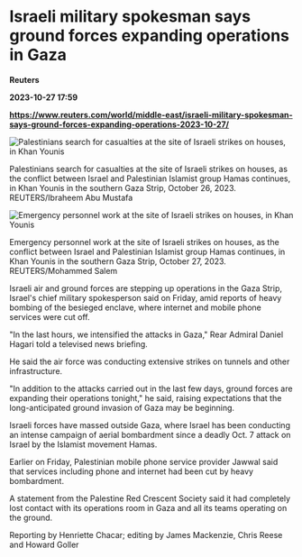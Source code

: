 # Israeli military spokesman says ground forces expanding operations in Gaza
**Reuters**

**2023-10-27 17:59**

**https://www.reuters.com/world/middle-east/israeli-military-spokesman-says-ground-forces-expanding-operations-2023-10-27/**

![Palestinians search for casualties at the site of Israeli strikes on houses, in Khan Younis](https://www.reuters.com/resizer/XGvaNWTzcX8I-ENZurlXpQn-09k=/1920x0/filters:quality(80)/cloudfront-us-east-2.images.arcpublishing.com/reuters/KR3JKIGZOBNFNJDIPDLLVTLJ3A.jpg)

Palestinians search for casualties at the site of Israeli strikes on houses, as the conflict between Israel and Palestinian Islamist group Hamas continues, in Khan Younis in the southern Gaza Strip, October 26, 2023. REUTERS/Ibraheem Abu Mustafa

![Emergency personnel work at the site of Israeli strikes on houses, in Khan Younis](https://www.reuters.com/resizer/-u5fluD87zu362_tkP5TMi5Phr4=/1920x0/filters:quality(80)/cloudfront-us-east-2.images.arcpublishing.com/reuters/MHQZP3SLARJTZLLQEJZMMS4WHQ.jpg)

Emergency personnel work at the site of Israeli strikes on houses, as the conflict between Israel and Palestinian Islamist group Hamas continues, in Khan Younis in the southern Gaza Strip, October 27, 2023. REUTERS/Mohammed Salem

Israeli air and ground forces are stepping up operations in the Gaza Strip, Israel's chief military spokesperson said on Friday, amid reports of heavy bombing of the besieged enclave, where internet and mobile phone services were cut off.

"In the last hours, we intensified the attacks in Gaza," Rear Admiral Daniel Hagari told a televised news briefing.

He said the air force was conducting extensive strikes on tunnels and other infrastructure.

"In addition to the attacks carried out in the last few days, ground forces are expanding their operations tonight," he said, raising expectations that the long-anticipated ground invasion of Gaza may be beginning.

Israeli forces have massed outside Gaza, where Israel has been conducting an intense campaign of aerial bombardment since a deadly Oct. 7 attack on Israel by the Islamist movement Hamas.

Earlier on Friday, Palestinian mobile phone service provider Jawwal said that services including phone and internet had been cut by heavy bombardment.

A statement from the Palestine Red Crescent Society said it had completely lost contact with its operations room in Gaza and all its teams operating on the ground.

Reporting by Henriette Chacar; editing by James Mackenzie, Chris Reese and Howard Goller